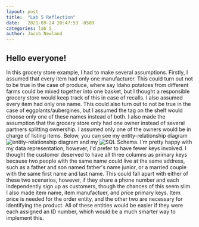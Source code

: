 ```yaml
---
layout: post
title:  "Lab 5 Reflection"
date:   2021-09-24 20:47:53 -0500
categories: lab 5
author: Jacob Newland
---
```


## Hello everyone!

In this grocery store example, I had to make several assumptions.  Firstly, I assumed that every item had only one manufacturer.  This could turn out not to be true in the case of produce, where say Idaho potatoes from different farms could be mixed together into one basket, but I thought a responsible grocery store would keep track of this in case of recalls.  I also assumed every item had only one name.  This could also turn out to not be true in the case of eggplants/aubergines, but I assumed the tag on the shelf would choose only one of these names instead of both.  I also made the assumption that the grocery store only had one owner instead of several partners splitting ownership.  I assumed only one of the owners would be in charge of listing items.  Below, you can see my entity-relationship diagram
![entity-relationship diagram]({{site.baseurl}}/assets/Lab-5-ER-Diagram.png) and my
![SQL Schema.]({{site.baseurl}}/assets/Lab-5-SQL-Schema.png)  I'm pretty happy with my data representation, however, I'd prefer to have fewer keys involved.  I thought the customer deserved to have all three columns as primary keys because two people with the same name could live at the same address, such as a father and son named father's name junior, or a married couple with the same first name and last name.  This could fall apart with either of these two scenarios, however, if they share a phone number and each independently sign up as customers, though the chances of this seem slim.  I also made item name, item manufactuer, and price primary keys.  Item price is needed for the order entity, and the other two are necessary for identifying the product.  All of these entities would be easier if they were each assigned an ID number, which would be a much smarter way to implement this.  

<!-- I used this site, http://sgeos.github.io/github/jekyll/2016/08/30/adding_images_and_downloads_to_a_github_pages_jekyll_blog.html and this site, https://www.amitmerchant.com/make-image-clickable-jekyll/, to try to figure out how to add images successfully.  I'm not sure why they still don't work :(  ) -->
